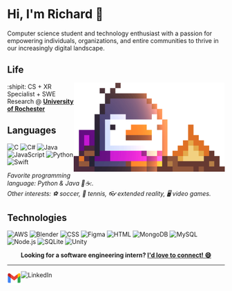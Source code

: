 # Hi, I'm Richard 👐

Computer science student and technology enthusiast with  a passion for empowering individuals, organizations, and entire communities to thrive in our increasingly digital landscape.  

## Life

<img align="right" alt="Bred the penguin chillin' by the fire." width="350" src="img/Fire.gif" />

:shipit: CS + XR Specialist + SWE Research @ [**University of Rochester**][ur]  

[ur]: https://rochester.edu

## Languages

![C](https://img.shields.io/badge/C-A8B9CC?logo=c&logoColor=white&style=for-the-badge)
![C#](https://img.shields.io/badge/C%23-239120?style=for-the-badge&logo=c-sharp&logoColor=white)
![Java](https://img.shields.io/badge/Java-ED8B00?style=for-the-badge&logo=openjdk&logoColor=white)
![JavaScript](https://img.shields.io/badge/JavaScript-F7DF1E?logo=javascript&logoColor=black&style=for-the-badge)
![Python](https://img.shields.io/badge/Python-3776AB?logo=python&logoColor=white&style=for-the-badge)
![Swift](https://img.shields.io/badge/Swift-FA7343?style=for-the-badge&logo=swift&logoColor=white)

_Favorite programming language: Python & Java 🐍☕:._  
_Other interests: ⚽ soccer, 🎾 tennis,
👓 extended reality, 🖥️ video games._

## Technologies

![AWS](https://img.shields.io/badge/Amazon_AWS-FF9900?style=for-the-badge&logo=amazonaws&logoColor=white)
![Blender](https://img.shields.io/badge/blender-%23F5792A.svg?style=for-the-badge&logo=blender&logoColor=white)
![CSS](https://img.shields.io/badge/CSS3-1572B6?style=for-the-badge&logo=css3&logoColor=white)
![Figma](https://img.shields.io/badge/Figma-F24E1E?style=for-the-badge&logo=figma&logoColor=white)
![HTML](https://img.shields.io/badge/HTML5-E34F26?style=for-the-badge&logo=html5&logoColor=white)
![MongoDB](https://img.shields.io/badge/MongoDB-4EA94B?style=for-the-badge&logo=mongodb&logoColor=white)
![MySQL](https://img.shields.io/badge/MySQL-00000F?style=for-the-badge&logo=mysql&logoColor=white)
![Node.js](https://img.shields.io/badge/Node.js-43853D?style=for-the-badge&logo=node.js&logoColor=white)
![SQLite](https://img.shields.io/badge/SQLite-07405E?style=for-the-badge&logo=sqlite&logoColor=white)
![Unity](https://img.shields.io/badge/Unity-100000?style=for-the-badge&logo=unity&logoColor=white)

<p align="center">
    <b>Looking for a software engineering intern?
        <a href="https://www.linkedin.com/in/richard-chuong/">I'd love to connect! 😄</a>
    </b>
</p>

---

<!--<a href="https://novakcgx.me">
    <img height="32" align="left" alt="Website" src="img/icons/personal.png" />
</a>-->

<a href="mailto:richardschoolinquiries@gmail.com">
    <img height="32" align="left" alt="Mail" src="img/icons/gmail.png" />
</a>

<a href="https://www.linkedin.com/in/zach-nguyen">
    <img height="32" align="left" alt="LinkedIn" src="img/icons/linkedin.png" />
</a>

